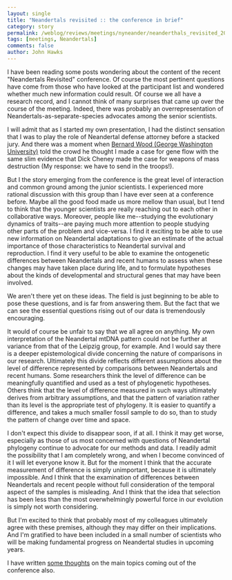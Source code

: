 ```yaml
---
layout: single 
title: "Neandertals revisited :: the conference in brief" 
category: story
permalink: /weblog/reviews/meetings/nyneander/neanderthals_revisited_2005_b.html
tags: [meetings, Neandertals] 
comments: false 
author: John Hawks 
---
```



<p>
I have been reading some posts wondering about the content of the recent "Neandertals Revisited" conference. Of course the most pertinent questions have come from those who have looked at the participant list and wondered whether much new information could result. Of course we all have a research record, and I cannot think of many surprises that came up over the course of the meeting. Indeed, there was probably an overrepresentation of Neandertals-as-separate-species advocates among the senior scientists. 
</p>

<p>
I will admit that as I started my own presentation, I had the distinct sensation that I was to play the role of Neandertal defense attorney before a stacked jury. And there was a moment when 
<a href="http://home.gwu.edu/~bwood%20/main.htm">Bernard Wood (George Washington University)</a> told the crowd he thought I made a case for gene flow with the same slim evidence that Dick Cheney made the case for weapons of mass destruction (My response: we have to send in the troops!). 
</p>

<p>
But I the story emerging from the conference is the great level of interaction and common ground among the junior scientists. I experienced more rational discussion with this group than I have ever seen at a conference before. Maybe all the good food made us more mellow than usual, but I tend to think that the younger scientists are really reaching out to each other in collaborative ways. Moreover, people like me--studying the evolutionary dynamics of traits--are paying much more attention to people studying other parts of the problem and vice-versa. I find it exciting to be able to use new information on Neandertal adaptations to give an estimate of the actual importance of those characteristics to Neandertal survival and reproduction. I find it very useful to be able to examine the ontogenetic differences between Neandertals and recent humans to assess when these changes may have taken place during life, and to formulate hypotheses about the kinds of developmental and structural genes that may have been involved. 
</p>

<p>
We aren't there yet on these ideas. The field is just beginning to be able to pose these questions, and is far from answering them. But the fact that we can see the essential questions rising out of our data is tremendously encouraging. 
</p>

<p>
It would of course be unfair to say that we all agree on anything. My own interpretation of the Neandertal mtDNA pattern could not be further at variance from that of the Leipzig group, for example. And I would say there is a deeper epistemological divide concerning the nature of comparisons in our research. Ultimately this divide reflects different assumptions about the level of difference represented by comparisons between Neandertals and recent humans. Some researchers think the level of difference can be meaningfully quantified and used as a test of phylogenetic hypotheses. Others think that the level of difference measured in such ways ultimately derives from arbitrary assumptions, and that the pattern of variation rather than its level is the appropriate test of phylogeny. It is easier to quantify a difference, and takes a much smaller fossil sample to do so, than to study the pattern of change over time and space. 
</p>

<p>
I don't expect this divide to disappear soon, if at all. I think it may get worse, especially as those of us most concerned with questions of Neandertal phylogeny continue to advocate for our methods and data. I readily admit the possibility that I am completely wrong, and when I become convinced of it I will let everyone know it. But for the moment I think that the accurate measurement of difference is simply unimportant, because it is ultimately impossible. And I think that the examination of differences between Neandertals and recent people without full consideration of the temporal aspect of the samples is misleading. And I think that the idea that selection has been less than the most overwhelmingly powerful force in our evolution is simply not worth considering. 
</p>

<p>
But I'm excited to think that probably most of my colleagues ultimately agree with these premises, although they may differ on their implications. And I'm gratified to have been included in a small number of scientists who will be making fundamental progress on Neandertal studies in upcoming years. 
</p>

<p>
I have written <a href="weblog/reviews/meetings/nyneander/neanderthals_revisited_2005.html">some thoughts</a> on the main topics coming out of the conference also. 
</p>


